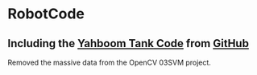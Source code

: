 # RobotCode

## Including the [Yahboom Tank Code](http://www.yahboom.net/xiazai/Raspberry%20Pi%20G1/Download/Yahboom_Tank_Code.zip) from [GitHub](https://github.com/YahboomTechnology/Raspberry-pi-G1-Tank/issues/1)
Removed the massive data from the OpenCV 03SVM project.